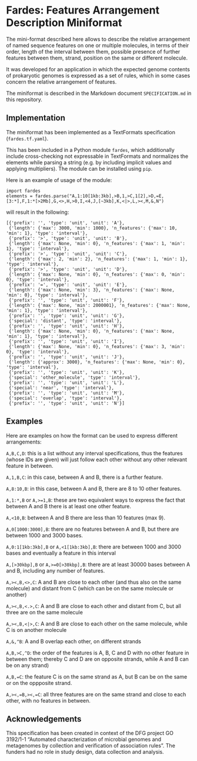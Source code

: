 # Fardes: Features Arrangement Description Miniformat

The mini-format described here allows to describe the relative
arrangement of named sequence features on one or multiple molecules,
in terms of their order, length of the interval between them,
possible presence of further features between them, strand,
position on the same or different molecule.

It was developed for an application in which the expected genome contents
of prokaryotic genomes is expressed as a set of rules, which
in some cases concern the relative arrangement of features.

The miniformat is described in the Markdown document ``SPECIFICATION.md`` in
this repository.

## Implementation

The miniformat has been implemented as a TextFormats specification
(``fardes.tf.yaml``).

This has been included in a Python module ``fardes``, which additionally include
cross-checking not expressable in TextFormats and normalizes the elements
while parsing a string
(e.g. by including implicit values and applying multipliers).
The module can be installed using ``pip``.

Here is an example of usage of the module:
```
import fardes
elements = fardes.parse("A,1:10[1kb:3kb],>B,1,>C,1[2],>D,=E,[3:*],F,1:*[>2Mb],G,<>,H,>0,I,<4,J,[~3kb],K,<|>,L,><,M,&,N")
```

will result in the following:

```
[{'prefix': '', 'type': 'unit', 'unit': 'A'},
 {'length': {'max': 3000, 'min': 1000}, 'n_features': {'max': 10, 'min': 1}, 'type': 'interval'},
 {'prefix': '>', 'type': 'unit', 'unit': 'B'},
 {'length': {'max': None, 'min': 0}, 'n_features': {'max': 1, 'min': 1}, 'type': 'interval'},
 {'prefix': '>', 'type': 'unit', 'unit': 'C'},
 {'length': {'max': 2, 'min': 2}, 'n_features': {'max': 1, 'min': 1}, 'type': 'interval'},
 {'prefix': '>', 'type': 'unit', 'unit': 'D'},
 {'length': {'max': None, 'min': 0}, 'n_features': {'max': 0, 'min': 0}, 'type': 'interval'},
 {'prefix': '=', 'type': 'unit', 'unit': 'E'},
 {'length': {'max': None, 'min': 3}, 'n_features': {'max': None, 'min': 0}, 'type': 'interval'},
 {'prefix': '', 'type': 'unit', 'unit': 'F'},
 {'length': {'max': None, 'min': 2000001}, 'n_features': {'max': None, 'min': 1}, 'type': 'interval'},
 {'prefix': '', 'type': 'unit', 'unit': 'G'},
 {'special': 'distant', 'type': 'interval'},
 {'prefix': '', 'type': 'unit', 'unit': 'H'},
 {'length': {'max': None, 'min': 0}, 'n_features': {'max': None, 'min': 1}, 'type': 'interval'},
 {'prefix': '', 'type': 'unit', 'unit': 'I'},
 {'length': {'max': None, 'min': 0}, 'n_features': {'max': 3, 'min': 0}, 'type': 'interval'},
 {'prefix': '', 'type': 'unit', 'unit': 'J'},
 {'length': {'approx': 3000}, 'n_features': {'max': None, 'min': 0}, 'type': 'interval'},
 {'prefix': '', 'type': 'unit', 'unit': 'K'},
 {'special': 'other_molecule', 'type': 'interval'},
 {'prefix': '', 'type': 'unit', 'unit': 'L'},
 {'special': 'near', 'type': 'interval'},
 {'prefix': '', 'type': 'unit', 'unit': 'M'},
 {'special': 'overlap', 'type': 'interval'},
 {'prefix': '', 'type': 'unit', 'unit': 'N'}]
```

## Examples

Here are examples on how the format can be used to express different
arrangements:

``A,B,C,D``: this is a list without any interval specifications, thus the
features (whose IDs are given) will just follow each other without any
other relevant feature in between.

``A,1,B,C``: in this case, between A and B, there is a further feature.

``A,8:10,B``: in this case, between A and B, there are 8 to 10 other features.

``A,1:*,B`` or ``A,>=1,B``: these are two equivalent ways to express the fact
that between A and B there is at least one other feature.

``A,<10,B``: between A and B there are less than 10 features (max 9).

``A,0[1000:3000],B``: there are no features between A and B,
but there are between 1000 and 3000 bases.

``A,0:1[1kb:3kb],B`` or ``A,<1[1kb:3kb],B``: there are between
1000 and 3000 bases and eventually a feature in this interval

``A,[>30kbp],B`` or ``A,>=0[>30kbp],B``: there are at least 30000 bases between
A and B, including any number of features.

``A,><,B,<>,C``: A and B are close to each other (and thus also on the same
molecule) and distant from C (which can be on the same molecule or another)

``A,><,B,<.>,C``: A and B are close to each other and distant from C,
but all three are on the same molecule

``A,><,B,<|>,C``: A and B are close to each other on the same molecule,
while C is on another molecule

``A,&,^B``: A and B overlap each other, on different strands

``A,B,>C,^D``: the order of the features is A, B, C and D with no other
feature in between them; thereby C and D are on opposite strands, while
A and B can be on any strand)

``A,B,=C``: the feature C is on the same strand as A, but B can be on the
same or on the oppposite strand.

``A,><,=B,><,=C``: all three features are on the same strand and close
to each other, with no features in between.

## Acknowledgements

This specification has been created in context of the DFG project GO 3192/1-1
“Automated characterization of microbial genomes and metagenomes by collection
and verification of association rules”. The funders had no role in study
design, data collection and analysis.

